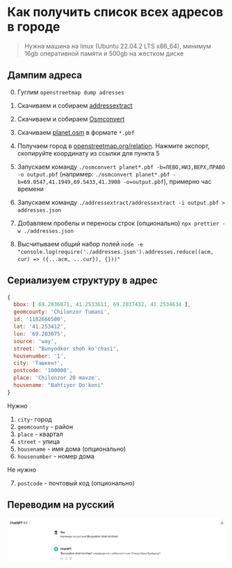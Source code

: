 # Как получить список всех адресов в городе

> Нужна машина на linux (Ubuntu 22.04.2 LTS x86_64), минимум 16gb оперативной памяти и 500gb на жестком диске

## Дампим адреса

0. Гуглим `openstreetmap dump adresses`

1. Скачиваем и собираем [addressextract](https://github.com/flohoff/addressextract)

2. Скачиваем и собираем [Osmconvert](https://wiki.openstreetmap.org/wiki/Osmconvert)

3. Скачиваем [planet.osm](https://planet.openstreetmap.org/) в формате `*.pbf`

4. Получаем город в [openstreetmap.org/relation](https://www.openstreetmap.org/relation/2216724#map=11/41.2931/69.2993). Нажмите экспорт, скопируйте координату из ссылки для пункта 5

5. Запускаем команду `./osmconvert planet*.pbf -b=ЛЕВО,НИЗ,ВЕРХ,ПРАВО -o output.pbf` (например: `./osmconvert planet*.pbf -b=69.0547,41.1949,69.5433,41.3908 -o=output.pbf`), примерно час времени

6. Запускаем команду `./addressextract/addressextract -i output.pbf > addresses.json`

7. Добавляем пробелы и переносы строк (опционально) `npx prettier -w ./addresses.json`

8. Высчитываем общий набор полей `node -e "console.log(require('./addresses.json').addresses.reduce((acm, cur) => ({...acm, ...cur}), {}))"`

## Сериализуем структуру в адрес

```javascript
{
  bbox: [ 69.2036071, 41.2533611, 69.2037432, 41.2534634 ],
  geomcounty: 'Chilonzor Tumani',
  id: '1182666580',
  lat: '41.253412',
  lon: '69.203675',
  source: 'way',
  street: "Bunyodkor shoh ko'chasi",
  housenumber: '1',
  city: 'Ташкент',
  postcode: '100000',
  place: 'Chilonzor 20 mavze',
  housename: "Bahtiyor Do'koni"
}
```

Нужно

1. `city`- город
2. `geomcounty` - район
3. `place` - квартал
4. `street` - улица
5. `housename` - имя дома (опционально)
6. `housenumber` - номер дома

Не нужно

7. `postcode` - почтовый код (опционально)

## Переводим на русский

![./translate.png](translate.png)
